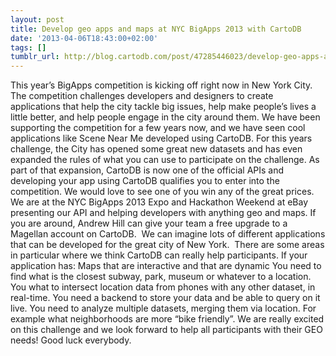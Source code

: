 ```yaml
---
layout: post
title: Develop geo apps and maps at NYC BigApps 2013 with CartoDB
date: '2013-04-06T18:43:00+02:00'
tags: []
tumblr_url: http://blog.cartodb.com/post/47285446023/develop-geo-apps-and-maps-at-nyc-bigapps-2013-with
---
```


This year’s BigApps competition is kicking off right now in New York City. The competition challenges developers and designers to create applications that help the city tackle big issues, help make people’s lives a little better, and help people engage in the city around them.
We have been supporting the competition for a few years now, and we have seen cool applications like Scene Near Me developed using CartoDB. For this years challenge, the City has opened some great new datasets and has even expanded the rules of what you can use to participate on the challenge. As part of that expansion, CartoDB is now one of the official APIs and developing your app using CartoDB qualifies you to enter into the competition. We would love to see one of you win any of the great prices.
We are at the NYC BigApps 2013 Expo and Hackathon Weekend at eBay presenting our API and helping developers with anything geo and maps. If you are around, Andrew Hill can give your team a free upgrade to a Magellan account on CartoDB. 
We can imagine lots of different applications that can be developed for the great city of New York.  There are some areas in particular where we think CartoDB can really help participants. If your application has:
Maps that are interactive and that are dynamic
You need to find what is the closest subway, park, museum or whatever to a location.
You what to intersect location data from phones with any other dataset, in real-time.
You need a backend to store your data and be able to query on it live.
You need to analyze multiple datasets, merging them via location. For example what neighborhoods are more “bike friendly”.
We are really excited on this challenge and we look forward to help all participants with their GEO needs! Good luck everybody.
